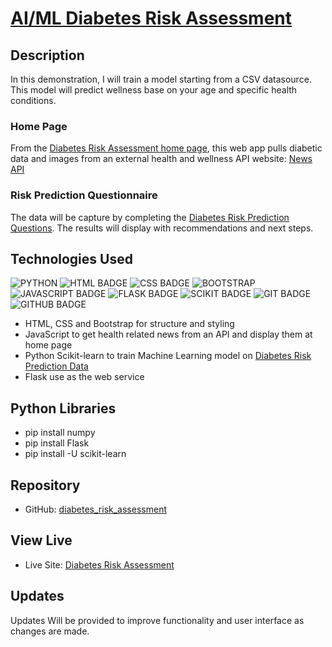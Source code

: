 # [AI/ML Diabetes Risk Assessment](https://github.com/MegAgainDev/mlaas/riskassesment/db/)

## Description
In this demonstration, I will train a model starting from a CSV datasource.  This model will predict wellness base on your age and specific health conditions.

### Home Page
From the [Diabetes Risk Assessment home page](https://MegAgaindev.pythonanywhere.com/), this web app pulls diabetic data and images from an external health and wellness API website: [News API](http://Newsapi.org)

### Risk Prediction Questionnaire
The data will be capture by completing the [Diabetes Risk Prediction Questions](https://megagaindev.pythonanywhere.com/questions).  The results will display with recommendations and next steps.  

## Technologies Used
![PYTHON](https://img.shields.io/badge/python-3670A0?style=for-the-badge&logo=python&logoColor=ffdd54)
![HTML BADGE](https://img.shields.io/badge/HTML-239120?style=for-the-badge&logo=html5&logoColor=white)
![CSS BADGE](https://img.shields.io/badge/CSS-239120?&style=for-the-badge&logo=css3&logoColor=white)
![BOOTSTRAP](https://img.shields.io/badge/GitHub-100000?style=for-the-badge&logo=github&logoColor=white)
![JAVASCRIPT BADGE](https://img.shields.io/badge/JavaScript-323330?style=for-the-badge&logo=javascript&logoColor=F7DF1E)
![FLASK BADGE](https://img.shields.io/badge/Flask-000000?style=for-the-badge&logo=flask&logoColor=white)
![SCIKIT BADGE](https://img.shields.io/badge/scikit-3670A0?style=for-the-badge&logo=scikit&logoColor=blue)
![GIT BADGE](https://img.shields.io/badge/GIT-E44C30?style=for-the-badge&logo=git&logoColor=white)
![GITHUB BADGE](https://img.shields.io/badge/GitHub-100000?style=for-the-badge&logo=github&logoColor=white)

- HTML, CSS and Bootstrap for structure and styling
- JavaScript to get health related news from an API and display them at home page
- Python Scikit-learn to train Machine Learning model on [Diabetes Risk Prediction Data](https://archive.ics.uci.edu/ml/datasets/Early+stage+diabetes+risk+prediction+dataset.) 
- Flask use as the web service

## Python Libraries
- pip install numpy
- pip install Flask
- pip install -U scikit-learn

## Repository
- GitHub: [diabetes_risk_assessment](https://github.com/MegAgainDev/ai-mlaas-scikit/)

## View Live
- Live Site: [Diabetes Risk Assessment](https://MegAgaindev.pythonanywhere.com/)

## Updates
Updates Will be provided to improve functionality and user interface as changes are made.
